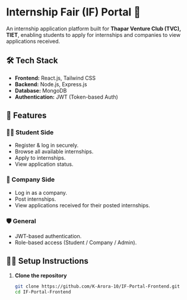 # Internship Fair (IF) Portal 🚀

An internship application platform built for **Thapar Venture Club (TVC), TIET**, enabling students to apply for internships and companies to view applications received.

## 🛠 Tech Stack

- **Frontend:** React.js, Tailwind CSS
- **Backend:** Node.js, Express.js
- **Database:** MongoDB
- **Authentication:** JWT (Token-based Auth)

## 📌 Features

### 👨‍🎓 Student Side
- Register & log in securely.
- Browse all available internships.
- Apply to internships.
- View application status.

### 🏢 Company Side
- Log in as a company.
- Post internships.
- View applications received for their posted internships.

### 🛡️ General
- JWT-based authentication.
- Role-based access (Student / Company / Admin).


## 🧑‍💻 Setup Instructions

1. **Clone the repository**
   ```bash
   git clone https://github.com/K-Arora-10/IF-Portal-Frontend.git
   cd IF-Portal-Frontend
